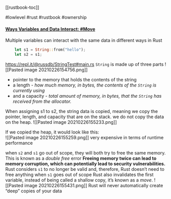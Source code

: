 [[rustbook-toc]]

#lowlevel #rust #rustbook #ownership

#### [Ways Variables and Data Interact: #Move](https://doc.rust-lang.org/book/ch04-01-what-is-ownership.html#ways-variables-and-data-interact-move)

Multiple variables can interact with the same data in different ways in Rust

```rust
   	let s1 = String::from("hello");
	let s2 = s1;
```
https://repl.it/@russdb/StringTest#main.rs
`String` is made up of three parts
![[Pasted image 20210226154756.png]]

- pointer to the memory that holds the contents of the string
- a length - *how much memory, in bytes, the contents of the `String` is currently using*
- and a capacity - *total amount of memory, in bytes, that the `String` has received from the allocator.*

When assigning s1 to s2, the string data is copied, meaning we copy the pointer, length, and capacity that are on the stack. we do not copy the data on the heap.
![[Pasted image 20210226155233.png]]

If we copied the heap, it would look like this:  
![[Pasted image 20210226155259.png]]
very expensive in terms of runtime performance

when `s2` and `s1` go out of scope, they will both try to free the same memory. This is known as a _double free_ error
**Freeing memory twice can lead to memory corruption, which can potentially lead to security vulnerabilities.**
Rust considers `s1` to no longer be valid and, therefore, Rust doesn’t need to free anything when `s1` goes out of scope
Rust also invalidates the first variable, instead of being called a shallow copy, it’s known as a _move_.
![[Pasted image 20210226155431.png]]
Rust will never automatically create “deep” copies of your data